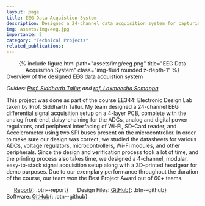 ```yaml
---
layout: page
title: EEG Data Acquistion System
description: Designed a 24-channel data acquisition system for capturing EEG signals
img: assets/img/eeg.jpg
importance: 2
category: "Technical Projects"
related_publications:
---
```


<center>
<div class="row">
    <div class="col-sm mt-4 mt-md-0">
        {% include figure.html path="assets/img/eeg.png" title="EEG Data Acquisition System" class="img-fluid rounded z-depth-1" %}
    </div>
</div>
</center>

<div class="caption">
    Overview of the designed EEG data acquistion system
</div>

_Guides: [Prof. Siddharth Tallur](https://www.ee.iitb.ac.in/web/people/siddharth-tallur/) and [rof. Laxmeesha Somappa](https://www.ee.iitb.ac.in/web/people/laxmeesha-somappa/)_

This project was done as part of the course EE344: Electronic Design Lab taken by Prof. Siddharth Tallur. My team designed a 24-channel EEG differential signal acquisition setup on a 4-layer PCB, complete with the analog front-end, daisy-chaining for the ADCs, analog and digital power regulators, and peripheral interfacing of Wi-Fi, SD-Card reader, and Accelerometer using two SPI buses present on the microcontroller. In order to make sure our design was correct, we studied the datasheets for various ADCs, voltage regulators, microcontrollers, Wi-Fi modules, and other peripherals. Since the design and verification process took a lot of time, and the printing process also takes time, we designed a 4-channel, modular, easy-to-stack signal acquisition setup along with a 3D-printed headgear for demo purposes. Due to our exemplary performance throughout the duration of the course, our team won the Best Project Award out of 60+ teams.

&nbsp;&nbsp;&nbsp;&nbsp; [Report](https://anubhavbhatla.github.io/assets/pdf/EEG_Report.pdf){: .btn--report} &nbsp;&nbsp;&nbsp;&nbsp; Design Files: [GitHub](https://github.com/AnubhavBhatla/EEG-Data-Acquisition-System){: .btn--github} &nbsp;&nbsp;&nbsp;&nbsp; Software: [GitHub](https://github.com/aweditya/welbci){: .btn--github}
